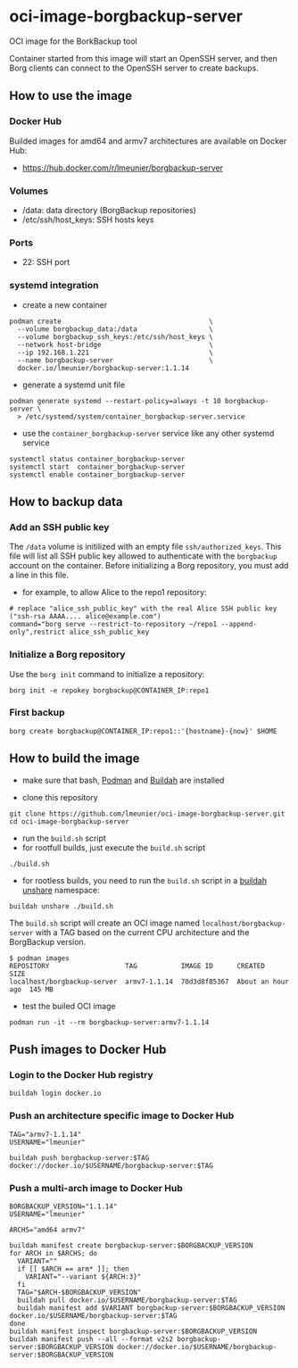 # oci-image-borgbackup-server

OCI image for the BorkBackup tool

Container started from this image will start an OpenSSH server, and then Borg
clients can connect to the OpenSSH server to create backups.

## How to use the image

### Docker Hub

Builded images for amd64 and armv7 architectures are available on Docker Hub:

* https://hub.docker.com/r/lmeunier/borgbackup-server

### Volumes

* /data: data directory (BorgBackup repositories)
* /etc/ssh/host_keys: SSH hosts keys

### Ports

* 22: SSH port

### systemd integration

* create a new container

```
podman create                                     \
  --volume borgbackup_data:/data                  \
  --volume borgbackup_ssh_keys:/etc/ssh/host_keys \
  --network host-bridge                           \
  --ip 192.168.1.221                              \
  --name borgbackup-server                        \
  docker.io/lmeunier/borgbackup-server:1.1.14
```

* generate a systemd unit file

```
podman generate systemd --restart-policy=always -t 10 borgbackup-server \
  > /etc/systemd/system/container_borgbackup-server.service
```

* use the `container_borgbackup-server` service like any other systemd service

```
systemctl status container_borgbackup-server
systemctl start  container_borgbackup-server
systemctl enable container_borgbackup-server
```

## How to backup data

### Add an SSH public key

The `/data` volume is initilized with an empty file `ssh/authorized_keys`. This
file will list all SSH public key allowed to authenticate with the `borgbackup`
account on the container. Before initializing a Borg repository, you must add a
line in this file.
* for example, to allow Alice to the repo1 repository:

```
# replace "alice_ssh_public_key" with the real Alice SSH public key ("ssh-rsa AAAA.... alice@example.com")
command="borg serve --restrict-to-repository ~/repo1 --append-only",restrict alice_ssh_public_key
```

### Initialize a Borg repository

Use the `borg init` command to initialize a repository:

```
borg init -e repokey borgbackup@CONTAINER_IP:repo1
```

### First backup

```
borg create borgbackup@CONTAINER_IP:repo1::'{hostname}-{now}' $HOME
```

## How to build the image

* make sure that bash, [Podman](https://podman.io/) and
  [Buildah](https://buildah.io/) are installed

* clone this repository

```
git clone https://github.com/lmeunier/oci-image-borgbackup-server.git
cd oci-image-borgbackup-server
```

* run the `build.sh` script
 * for rootfull builds, just execute the `build.sh` script

  ```
  ./build.sh
  ```

 * for rootless builds, you need to run the `build.sh` script in a [buildah
unshare](https://github.com/containers/buildah/blob/master/docs/buildah-unshare.md)
namespace:

  ```
  buildah unshare ./build.sh
  ```

The `build.sh` script will create an OCI image named `localhost/borgbackup-server` with a
TAG based on the current CPU architecture and the BorgBackup version.

```
$ podman images
REPOSITORY                   TAG           IMAGE ID      CREATED            SIZE
localhost/borgbackup-server  armv7-1.1.14  70d3d8f85367  About an hour ago  145 MB
```

* test the builed OCI image

```
podman run -it --rm borgbackup-server:armv7-1.1.14
```


## Push images to Docker Hub

### Login to the Docker Hub registry

```
buildah login docker.io
```

### Push an architecture specific image to Docker Hub


```
TAG="armv7-1.1.14"
USERNAME="lmeunier"

buildah push borgbackup-server:$TAG docker://docker.io/$USERNAME/borgbackup-server:$TAG
```

### Push a multi-arch image to Docker Hub

```
BORGBACKUP_VERSION="1.1.14"
USERNAME="lmeunier"

ARCHS="amd64 armv7"

buildah manifest create borgbackup-server:$BORGBACKUP_VERSION
for ARCH in $ARCHS; do
  VARIANT=""
  if [[ $ARCH == arm* ]]; then
    VARIANT="--variant ${ARCH:3}"
  fi
  TAG="$ARCH-$BORGBACKUP_VERSION"
  buildah pull docker.io/$USERNAME/borgbackup-server:$TAG
  buildah manifest add $VARIANT borgbackup-server:$BORGBACKUP_VERSION docker.io/$USERNAME/borgbackup-server:$TAG
done
buildah manifest inspect borgbackup-server:$BORGBACKUP_VERSION
buildah manifest push --all --format v2s2 borgbackup-server:$BORGBACKUP_VERSION docker://docker.io/$USERNAME/borgbackup-server:$BORGBACKUP_VERSION
```
